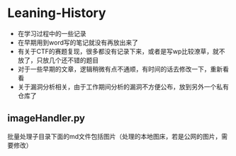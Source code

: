 # Leaning-History
- 在学习过程中的一些记录
- 在早期用到word写的笔记就没有再放出来了
- 有关于CTF的赛题复现，很多都没有记录下来，或者是写wp比较潦草，就不放了，只放几个还不错的题目
- 对于一些早期的文章，逻辑稍微有点不通顺，有时间的话去修改一下，重新看看
- 关于漏洞分析相关，由于工作期间分析的漏洞不方便公布，放到另外一个私有仓库了

## imageHandler.py

批量处理子目录下面的md文件包括图片（处理的本地图床，若是公网的图片，需要修改）

